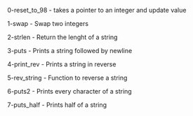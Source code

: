 0-reset_to_98 - takes a pointer to an integer and update value

1-swap - Swap two integers

2-strlen - Return the lenght of a string

3-puts - Prints a string followed by newline

4-print_rev - Prints a string in reverse

5-rev_string - Function to reverse a string

6-puts2 - Prints every character of a string

7-puts_half - Prints half of a string